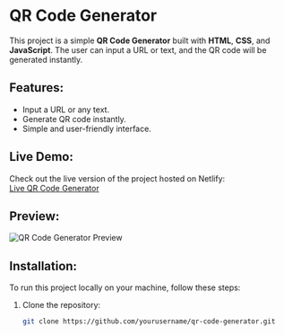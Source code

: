 # QR Code Generator

This project is a simple **QR Code Generator** built with **HTML**, **CSS**, and **JavaScript**. The user can input a URL or text, and the QR code will be generated instantly.

## Features:
- Input a URL or any text.
- Generate QR code instantly.
- Simple and user-friendly interface.

## Live Demo:
Check out the live version of the project hosted on Netlify:  
[Live QR Code Generator]((https://basicqrgenerator.netlify.app/))

## Preview:
![QR Code Generator Preview](./preview.png)

## Installation:
To run this project locally on your machine, follow these steps:

1. Clone the repository:
   ```bash
   git clone https://github.com/yourusername/qr-code-generator.git
